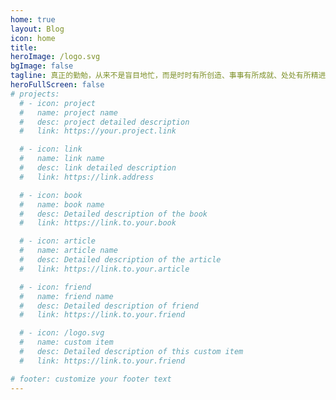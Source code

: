 ```yaml
---
home: true
layout: Blog
icon: home
title: 
heroImage: /logo.svg
bgImage: false
tagline: 真正的勤勉，从来不是盲目地忙，而是时时有所创造、事事有所成就、处处有所精进
heroFullScreen: false
# projects:
  # - icon: project
  #   name: project name
  #   desc: project detailed description
  #   link: https://your.project.link

  # - icon: link
  #   name: link name
  #   desc: link detailed description
  #   link: https://link.address

  # - icon: book
  #   name: book name
  #   desc: Detailed description of the book
  #   link: https://link.to.your.book

  # - icon: article
  #   name: article name
  #   desc: Detailed description of the article
  #   link: https://link.to.your.article

  # - icon: friend
  #   name: friend name
  #   desc: Detailed description of friend
  #   link: https://link.to.your.friend

  # - icon: /logo.svg
  #   name: custom item
  #   desc: Detailed description of this custom item
  #   link: https://link.to.your.friend

# footer: customize your footer text
---
```


<!-- This is a blog home page demo.

To use this layout, you should set both `layout: Blog` and `home: true` in the page front matter. -->

<!-- For related configuration docs, please see [blog homepage](https://vuepress-theme-hope.github.io/v2/guide/blog/home/). -->
